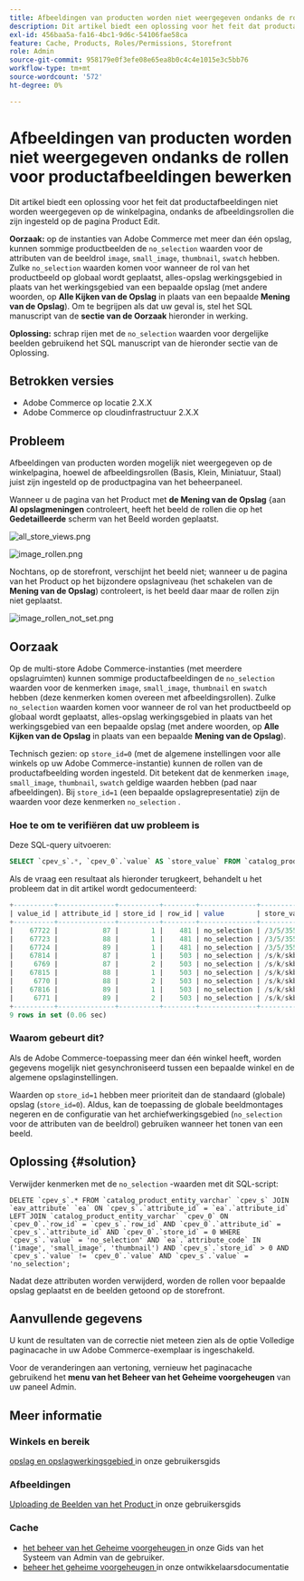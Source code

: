 ```yaml
---
title: Afbeeldingen van producten worden niet weergegeven ondanks de rollen voor productafbeeldingen bewerken
description: Dit artikel biedt een oplossing voor het feit dat productafbeeldingen niet worden weergegeven op de winkelpagina, ondanks de afbeeldingsrollen die zijn ingesteld op de pagina Product Edit.
exl-id: 456baa5a-fa16-4bc1-9d6c-54106fae58ca
feature: Cache, Products, Roles/Permissions, Storefront
role: Admin
source-git-commit: 958179e0f3efe08e65ea8b0c4c4e1015e3c5bb76
workflow-type: tm+mt
source-wordcount: '572'
ht-degree: 0%

---
```


# Afbeeldingen van producten worden niet weergegeven ondanks de rollen voor productafbeeldingen bewerken

Dit artikel biedt een oplossing voor het feit dat productafbeeldingen niet worden weergegeven op de winkelpagina, ondanks de afbeeldingsrollen die zijn ingesteld op de pagina Product Edit.

**Oorzaak:** op de instanties van Adobe Commerce met meer dan één opslag, kunnen sommige productbeelden de `no_selection` waarden voor de attributen van de beeldrol `image`, `small_image`, `thumbnail`, `swatch` hebben. Zulke `no_selection` waarden komen voor wanneer de rol van het productbeeld op globaal wordt geplaatst, alles-opslag werkingsgebied in plaats van het werkingsgebied van een bepaalde opslag (met andere woorden, op **Alle Kijken van de Opslag** in plaats van een bepaalde **Mening van de Opslag**). Om te begrijpen als dat uw geval is, stel het SQL manuscript van de **sectie van de Oorzaak** hieronder in werking.

**Oplossing:** schrap rijen met de `no_selection` waarden voor dergelijke beelden gebruikend het SQL manuscript van de hieronder sectie van de Oplossing.

## Betrokken versies

* Adobe Commerce op locatie 2.X.X
* Adobe Commerce op cloudinfrastructuur 2.X.X

## Probleem

Afbeeldingen van producten worden mogelijk niet weergegeven op de winkelpagina, hoewel de afbeeldingsrollen (Basis, Klein, Miniatuur, Staal) juist zijn ingesteld op de productpagina van het beheerpaneel.

Wanneer u de pagina van het Product met **de Mening van de Opslag** {aan **Al opslagmeningen** controleert, heeft het beeld de rollen die op het **Gedetailleerde** scherm van het Beeld worden geplaatst.

![ all_store_views.png ](assets/all_store_views.png)

![ image_rollen.png ](assets/image_roles.png)

Nochtans, op de storefront, verschijnt het beeld niet; wanneer u de pagina van het Product op het bijzondere opslagniveau (het schakelen van de **Mening van de Opslag**) controleert, is het beeld daar maar de rollen zijn niet geplaatst.

![ image_rollen_not_set.png ](assets/image_roles_not_set.png)

## Oorzaak

Op de multi-store Adobe Commerce-instanties (met meerdere opslagruimten) kunnen sommige productafbeeldingen de `no_selection` waarden voor de kenmerken `image`, `small_image`, `thumbnail` en `swatch` hebben (deze kenmerken komen overeen met afbeeldingsrollen). Zulke `no_selection` waarden komen voor wanneer de rol van het productbeeld op globaal wordt geplaatst, alles-opslag werkingsgebied in plaats van het werkingsgebied van een bepaalde opslag (met andere woorden, op **Alle Kijken van de Opslag** in plaats van een bepaalde **Mening van de Opslag**).

Technisch gezien: op `store_id=0` (met de algemene instellingen voor alle winkels op uw Adobe Commerce-instantie) kunnen de rollen van de productafbeelding worden ingesteld. Dit betekent dat de kenmerken `image`, `small_image`, `thumbnail`, `swatch` geldige waarden hebben (pad naar afbeeldingen). Bij `store_id=1` (een bepaalde opslagrepresentatie) zijn de waarden voor deze kenmerken `no_selection` .

### Hoe te om te verifiëren dat uw probleem is

Deze SQL-query uitvoeren:

```sql
SELECT `cpev_s`.*, `cpev_0`.`value` AS `store_value` FROM `catalog_product_entity_varchar` `cpev_s` JOIN `eav_attribute` `ea` ON `cpev_s`.`attribute_id` = `ea`.`attribute_id` LEFT JOIN `catalog_product_entity_varchar` `cpev_0` ON `cpev_0`.`row_id` = `cpev_s`.`row_id` AND `cpev_0`.`attribute_id` = `cpev_s`.`attribute_id` AND `cpev_0`.`store_id` = 0 WHERE `cpev_s`.`value` = 'no_selection' AND `ea`.`attribute_code` IN ('image', 'small_image', 'thumbnail') AND `cpev_s`.`store_id` > 0 AND `cpev_s`.`value` != `cpev_0`.`value` AND `cpev_s`.`value` = 'no_selection';
```

Als de vraag een resultaat als hieronder terugkeert, behandelt u het probleem dat in dit artikel wordt gedocumenteerd:

```sql
+----------+--------------+----------+--------+--------------+----------------------------+
| value_id | attribute_id | store_id | row_id | value        | store_value                |
+----------+--------------+----------+--------+--------------+----------------------------+
|    67722 |           87 |        1 |    481 | no_selection | /3/5/355sss1_main.jpg      |
|    67723 |           88 |        1 |    481 | no_selection | /3/5/355sss1_main.jpg      |
|    67724 |           89 |        1 |    481 | no_selection | /3/5/355sss1_main.jpg      |
|    67814 |           87 |        1 |    503 | no_selection | /s/k/skb2031_main.jpg      |
|     6769 |           87 |        2 |    503 | no_selection | /s/k/skb2031_main.jpg      |
|    67815 |           88 |        1 |    503 | no_selection | /s/k/skb2031_main.jpg      |
|     6770 |           88 |        2 |    503 | no_selection | /s/k/skb2031_main.jpg      |
|    67816 |           89 |        1 |    503 | no_selection | /s/k/skb2031_main.jpg      |
|     6771 |           89 |        2 |    503 | no_selection | /s/k/skb2031_main.jpg      |
+----------+--------------+----------+--------+--------------+----------------------------+
9 rows in set (0.06 sec)
```

### Waarom gebeurt dit?

Als de Adobe Commerce-toepassing meer dan één winkel heeft, worden gegevens mogelijk niet gesynchroniseerd tussen een bepaalde winkel en de algemene opslaginstellingen.

Waarden op `store_id=1` hebben meer prioriteit dan de standaard (globale) opslag (`store_id=0`). Aldus, kan de toepassing de globale beeldmontages negeren en de configuratie van het archiefwerkingsgebied (`no_selection` voor de attributen van de beeldrol) gebruiken wanneer het tonen van een beeld.

## Oplossing {#solution}

Verwijder kenmerken met de `no_selection` -waarden met dit SQL-script:

```
DELETE `cpev_s`.* FROM `catalog_product_entity_varchar` `cpev_s` JOIN `eav_attribute` `ea` ON `cpev_s`.`attribute_id` = `ea`.`attribute_id` LEFT JOIN `catalog_product_entity_varchar` `cpev_0` ON `cpev_0`.`row_id` = `cpev_s`.`row_id` AND `cpev_0`.`attribute_id` = `cpev_s`.`attribute_id` AND `cpev_0`.`store_id` = 0 WHERE `cpev_s`.`value` = 'no_selection' AND `ea`.`attribute_code` IN ('image', 'small_image', 'thumbnail') AND `cpev_s`.`store_id` > 0 AND `cpev_s`.`value` != `cpev_0`.`value` AND `cpev_s`.`value` = 'no_selection';
```

Nadat deze attributen worden verwijderd, worden de rollen voor bepaalde opslag geplaatst en de beelden getoond op de storefront.

## Aanvullende gegevens

U kunt de resultaten van de correctie niet meteen zien als de optie Volledige paginacache in uw Adobe Commerce-exemplaar is ingeschakeld.

Voor de veranderingen aan vertoning, vernieuw het paginacache gebruikend het **menu van het Beheer van het Geheime voorgeheugen** van uw paneel Admin.

## Meer informatie

### Winkels en bereik

[ opslag en opslagwerkingsgebied ](/docs/commerce-admin/stores-sales/site-store/stores.html) in onze gebruikersgids

### Afbeeldingen

[ Uploading de Beelden van het Product ](/docs/commerce-admin/catalog/products/digital-assets/product-image.html#upload-an-image) in onze gebruikersgids

### Cache

* [ het beheer van het Geheime voorgeheugen ](/docs/commerce-admin/systems/tools/cache-management.html) in onze Gids van het Systeem van Admin van de gebruiker.
* [ beheer het geheime voorgeheugen ](/docs/commerce-operations/configuration-guide/cli/manage-cache.html) in onze ontwikkelaarsdocumentatie